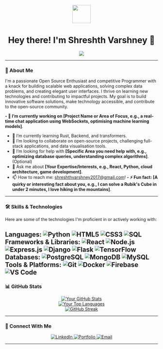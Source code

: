 <div align="center">
  <img src="https://media.giphy.com/media/RbDKzv5afFtFYVCZm5/giphy.gif" width="60"/>
  <h1>Hey there! I'm Shreshth Varshney 👋</h1>
</div>

<div align="center">
  <a href="https://hits.seeyou.design/plants.json?url=https%3A%2F%2Fgithub.com%2F[YOUR_GITHUB_USERNAME]&count_bg=%2379C83D&title_bg=%23555555&icon=&icon_color=%23E7E7E7&title=views&edge_flat=false">
    <img src="https://hits.seeyou.design/plants.json?url=https%3A%2F%2Fgithub.com%2F[YOUR_GITHUB_USERNAME]&count_bg=%2379C83D&title_bg=%23555555&icon=&icon_color=%23E7E7E7&title=views&edge_flat=false"/>
  </a>
</div>

---

### 🚀 About Me

I'm a passionate Open Source Enthusiast and competitive Programmer with a knack for building scalable web applications, solving complex data problems, and creating elegant user interfaces. I thrive on learning new technologies and contributing to impactful projects. My goal is to build innovative software solutions, make technology accessible, and contribute to the open-source community.

**- 🔭 I’m currently working on [Project Name or Area of Focus, e.g., a real-time chat application using WebSockets, optimising machine learning models]**.
- 🌱 I’m currently learning Rust, Backend, and transformers.
- 👯 I’m looking to collaborate on open-source projects, challenging full-stack applications, and data visualisation tools.
- 🤔 I’m looking for help with **[Specific Area you need help with, e.g., optimizing database queries, understanding complex algorithms]**. (Optional)
- 💬 Ask me about **[Your Expertise/Interests, e.g., React, Python, cloud architecture, game development]**.
- 📫 How to reach me: shreshthvarshney2017@gmail.com!
**- ⚡ Fun fact: [A quirky or interesting fact about you, e.g., I can solve a Rubik's Cube in under 2 minutes, I love hiking in the mountains]**.

---

### 🛠️ Skills & Technologies

Here are some of the technologies I'm proficient in or actively working with:

**Languages:**
![Python](https://img.shields.io/badge/Python-3776AB?style=for-the-badge&logo=python&logoColor=white)
![HTML5](https://img.shields.io/badge/HTML5-E34F26?style=for-the-badge&logo=html5&logoColor=white)
![CSS3](https://img.shields.io/badge/CSS3-1572B6?style=for-the-badge&logo=css3&logoColor=white)
![SQL](https://img.shields.io/badge/SQL-4479A1?style=for-the-badge&logo=postgresql&logoColor=white)
**Frameworks & Libraries:**
![React](https://img.shields.io/badge/React-61DAFB?style=for-the-badge&logo=react&logoColor=black)
![Node.js](https://img.shields.io/badge/Node.js-339933?style=for-the-badge&logo=node.js&logoColor=white)
![Express.js](https://img.shields.io/badge/Express.js-000000?style=for-the-badge&logo=express&logoColor=white)
![Django](https://img.shields.io/badge/Django-092E20?style=for-the-badge&logo=django&logoColor=white)
![Flask](https://img.shields.io/badge/Flask-000000?style=for-the-badge&logo=flask&logoColor=white)
![TensorFlow](https://img.shields.io/badge/TensorFlow-FF6F00?style=for-the-badge&logo=tensorflow&logoColor=white)
**Databases:**
![PostgreSQL](https://img.shields.io/badge/PostgreSQL-316192?style=for-the-badge&logo=postgresql&logoColor=white)
![MongoDB](https://img.shields.io/badge/MongoDB-47A248?style=for-the-badge&logo=mongodb&logoColor=white)
![MySQL](https://img.shields.io/badge/MySQL-4479A1?style=for-the-badge&logo=mysql&logoColor=white)
**Tools & Platforms:**
![Git](https://img.shields.io/badge/Git-F05032?style=for-the-badge&logo=git&logoColor=white)
![Docker](https://img.shields.io/badge/Docker-2496ED?style=for-the-badge&logo=docker&logoColor=white)
![Firebase](https://img.shields.io/badge/Firebase-FFCA28?style=for-the-badge&logo=firebase&logoColor=black)
![VS Code](https://img.shields.io/badge/VS%20Code-007ACC?style=for-the-badge&logo=visual-studio-code&logoColor=white)
---

### 📊 GitHub Stats

<div align="center">
  <a href="https://github.com/anuraghazra/github-readme-stats">
    <img src="https://github-readme-stats.vercel.app/api?username=[YOUR_GITHUB_USERNAME]&show_icons=true&theme=dark&include_all_commits=true&count_private=true" alt="Your GitHub Stats" />
  </a>
  <br/>
  <a href="https://github.com/anuraghazra/github-readme-stats">
    <img src="https://github-readme-stats.vercel.app/api/top-langs/?username=[YOUR_GITHUB_USERNAME]&layout=compact&theme=dark" alt="Your Top Languages" />
  </a>
  <br/>
  <a href="https://github.com/DenverCoder1/github-readme-streak-stats">
    <img src="https://github-readme-streak-stats.vercel.app/?user=[YOUR_GITHUB_USERNAME]&theme=dark" alt="GitHub Streak" />
  </a>
</div>

---

### 🤝 Connect With Me

<p align="center">
  <a href="www.linkedin.com/in/shreshth-varshney-52b835174" target="_blank">
    <img src="https://img.shields.io/badge/LinkedIn-0077B5?style=for-the-badge&logo=linkedin&logoColor=white" alt="LinkedIn">
  </a>
  <a href="https://your-portfolio-website.com" target="_blank">
    <img src="https://img.shields.io/badge/Portfolio-FF5722?style=for-the-badge&logo=google-chrome&logoColor=white" alt="Portfolio">
  </a>
  <a href="mailto:shreshthvarshney2017@gmail.com">
    <img src="https://img.shields.io/badge/Email-D14836?style=for-the-badge&logo=gmail&logoColor=white" alt="Email">
  </a>
</p>

---
